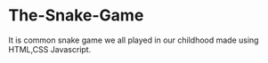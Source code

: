 # The-Snake-Game
It  is common snake game we all played in our childhood made using HTML,CSS Javascript.
